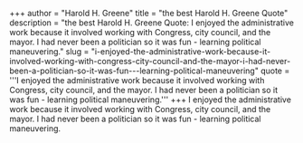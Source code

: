 +++
author = "Harold H. Greene"
title = "the best Harold H. Greene Quote"
description = "the best Harold H. Greene Quote: I enjoyed the administrative work because it involved working with Congress, city council, and the mayor. I had never been a politician so it was fun - learning political maneuvering."
slug = "i-enjoyed-the-administrative-work-because-it-involved-working-with-congress-city-council-and-the-mayor-i-had-never-been-a-politician-so-it-was-fun---learning-political-maneuvering"
quote = '''I enjoyed the administrative work because it involved working with Congress, city council, and the mayor. I had never been a politician so it was fun - learning political maneuvering.'''
+++
I enjoyed the administrative work because it involved working with Congress, city council, and the mayor. I had never been a politician so it was fun - learning political maneuvering.

